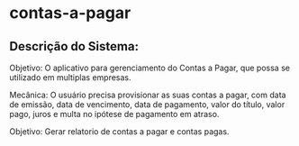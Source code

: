 # contas-a-pagar
Descrição do Sistema:
-------------------------------------------------------------
Objetivo: O aplicativo para gerenciamento do Contas a Pagar, 
          que possa se utilizado em multiplas empresas.

Mecânica: O usuário precisa provisionar as suas  contas   a
pagar, com data de emissão, data de vencimento,    data  de 
pagamento, valor do título, valor pago, juros e multa    no
ipótese de pagamento em atraso.

Objetivo: Gerar relatorio de contas a pagar e contas pagas.
          
